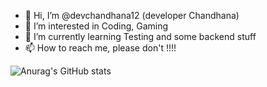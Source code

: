 - 👋 Hi, I’m @devchandhana12 (developer Chandhana)
- 👀 I’m interested in Coding, Gaming
- 🌱 I’m currently learning Testing and some backend stuff
- 📫 How to reach me, please don't !!!!

![Anurag's GitHub stats](https://github-readme-stats.vercel.app/api?username=devchandhana12&show_icons=true&theme=transparent)
<!---
devchandhana12/devchandhana12 is a ✨ special ✨ repository because its `README.md` (this file) appears on your GitHub profile.
You can click the Preview link to take a look at your changes.
--->
